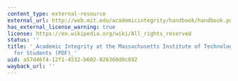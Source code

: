 ```yaml
---
content_type: external-resource
external_url: http://web.mit.edu/academicintegrity/handbook/handbook.pdf
has_external_license_warning: true
license: https://en.wikipedia.org/wiki/All_rights_reserved
status: ''
title: '_Academic Integrity at the Massachusetts Institute of Technology: A Handbook
  for Students (PDF)_'
uid: a57d46f4-12f1-4532-b602-826360d0c892
wayback_url: ''
---
```

